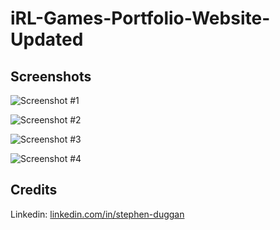 # iRL-Games-Portfolio-Website-Updated
 
 ## Screenshots

![Screenshot #1](https://user-images.githubusercontent.com/72276729/173189028-511df0ea-a847-4f38-b006-d1b729e64766.png)

![Screenshot #2](https://user-images.githubusercontent.com/72276729/173189041-394d66ff-ddb2-4808-95bc-f9e6a96ff5d3.png)

![Screenshot #3](https://user-images.githubusercontent.com/72276729/173189047-a77c6a5c-ab2e-4098-b802-a17c88673e85.png)

![Screenshot #4](https://user-images.githubusercontent.com/72276729/173189057-8cdf5ad7-d808-4d8a-a3dc-ecbe8b592d17.png)

## Credits

 Linkedin: [linkedin.com/in/stephen-duggan	](https://linkedin.com/in/stephen-duggan)
